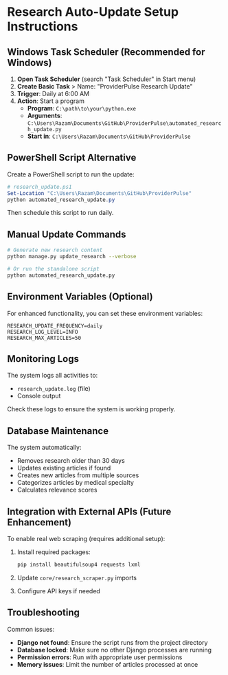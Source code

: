 # Research Auto-Update Setup Instructions

## Windows Task Scheduler (Recommended for Windows)

1. **Open Task Scheduler** (search "Task Scheduler" in Start menu)
2. **Create Basic Task** > Name: "ProviderPulse Research Update"
3. **Trigger**: Daily at 6:00 AM
4. **Action**: Start a program
   - **Program**: `C:\path\to\your\python.exe`
   - **Arguments**: `C:\Users\Razam\Documents\GitHub\ProviderPulse\automated_research_update.py`
   - **Start in**: `C:\Users\Razam\Documents\GitHub\ProviderPulse`

## PowerShell Script Alternative

Create a PowerShell script to run the update:

```powershell
# research_update.ps1
Set-Location "C:\Users\Razam\Documents\GitHub\ProviderPulse"
python automated_research_update.py
```

Then schedule this script to run daily.

## Manual Update Commands

```bash
# Generate new research content
python manage.py update_research --verbose

# Or run the standalone script
python automated_research_update.py
```

## Environment Variables (Optional)

For enhanced functionality, you can set these environment variables:

```
RESEARCH_UPDATE_FREQUENCY=daily
RESEARCH_LOG_LEVEL=INFO
RESEARCH_MAX_ARTICLES=50
```

## Monitoring Logs

The system logs all activities to:
- `research_update.log` (file)
- Console output

Check these logs to ensure the system is working properly.

## Database Maintenance

The system automatically:
- Removes research older than 30 days
- Updates existing articles if found
- Creates new articles from multiple sources
- Categorizes articles by medical specialty
- Calculates relevance scores

## Integration with External APIs (Future Enhancement)

To enable real web scraping (requires additional setup):

1. Install required packages:
   ```bash
   pip install beautifulsoup4 requests lxml
   ```

2. Update `core/research_scraper.py` imports
3. Configure API keys if needed

## Troubleshooting

Common issues:
- **Django not found**: Ensure the script runs from the project directory
- **Database locked**: Make sure no other Django processes are running
- **Permission errors**: Run with appropriate user permissions
- **Memory issues**: Limit the number of articles processed at once